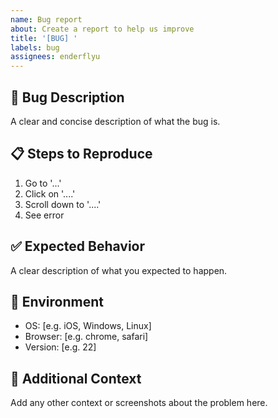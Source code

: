 ```yaml
---
name: Bug report
about: Create a report to help us improve
title: '[BUG] '
labels: bug
assignees: enderflyu
---
```


## 🐛 Bug Description
A clear and concise description of what the bug is.

## 📋 Steps to Reproduce
1. Go to '...'
2. Click on '....'
3. Scroll down to '....'
4. See error

## ✅ Expected Behavior
A clear description of what you expected to happen.

## 📱 Environment
- OS: [e.g. iOS, Windows, Linux]
- Browser: [e.g. chrome, safari]
- Version: [e.g. 22]

## 📎 Additional Context
Add any other context or screenshots about the problem here.
